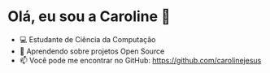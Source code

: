 # Olá, eu sou a Caroline 👋  
- 💻 Estudante de Ciência da Computação  
- 🚀 Aprendendo sobre projetos Open Source  
- 📫 Você pode me encontrar no GitHub: https://github.com/carolinejesus
